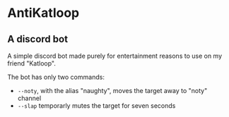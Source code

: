 # AntiKatloop
## A discord bot
A simple discord bot made purely for entertainment reasons to use on my friend "Katloop".

The bot has only two commands:

- `--noty`, with the alias "naughty", moves the target away to "noty" channel
- `--slap` temporarly mutes the target for seven seconds